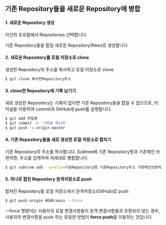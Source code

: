 기존 Repository들을 새로운 Repository에 병합
---
#### 1. 새로운 Repository 생성
자신의 프로필에서 Repositories 선택합니다.

기존 Repository들을 합칠 새로운 Repository(New)로 생성합니다.

#### 2. 새로운 Repository를 로컬 저장소로 clone
생성한 Repository의 주소를 복사하고 로컬 저장소로 clone.

```bash
$ git clone 복사한Repository주소 
```

#### 3. clone한 Repository에 기록 남기기
새로 생성한 Repository는 기록이 없다면 기존 Repository들을 합칠 수 없으므로, 터미널을 이용하여 commit과 GitHub에 push를 실행합니다.

```bash
$ git add 파일명
$ git commit -m '기록할 메시지'
$ git push -u origin master
```

#### 4. 기존 Repository들을 새로 생성한 로컬 저장소로 합치기
기존 Repository의 주소를 복사합니다.
Subtree에 기존 Repository명과 기존메인 브랜치명, 주소를 입력하여 차례대로 병합합니다.

```bash
$ git subtree add --prefix=기존Repository명 기존Repository주소 기존메인브랜치명
```

#### 5. 하나로 합친 Repository 원격저장소로 push
합쳐진 Repository를 로컬 저장소에서 원격저장소(GitHub)로 push 

```bash
$ git push origin HEAD:main --force 
```

--force 명령어는 사용자의 로컬 변경사항들이 원격 변경사항들과 호환되지 않는 경우, 사용자의 변경사항을 push 하는 유일한 방법이 **force push**를 이용하는 것입니다.
